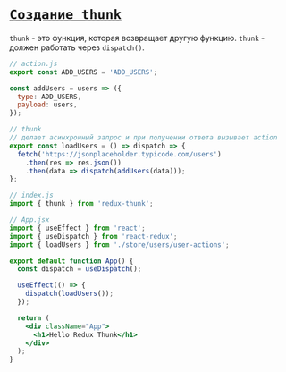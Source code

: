 # [`Создание thunk`](../index.md)

`thunk` - это функция, которая возвращает другую функцию. `thunk` - должен работать через `dispatch()`.

```jsx
// action.js
export const ADD_USERS = 'ADD_USERS';

const addUsers = users => ({
  type: ADD_USERS,
  payload: users,
});

// thunk
// делает асинхронный запрос и при получении ответа вызывает action
export const loadUsers = () => dispatch => {
  fetch('https://jsonplaceholder.typicode.com/users')
    .then(res => res.json())
    .then(data => dispatch(addUsers(data)));
};
```

```jsx
// index.js
import { thunk } from 'redux-thunk';
```

```jsx
// App.jsx
import { useEffect } from 'react';
import { useDispatch } from 'react-redux';
import { loadUsers } from './store/users/user-actions';

export default function App() {
  const dispatch = useDispatch();

  useEffect(() => {
    dispatch(loadUsers());
  });

  return (
    <div className="App">
      <h1>Hello Redux Thunk</h1>
    </div>
  );
}
```
